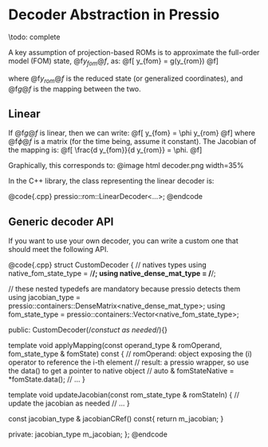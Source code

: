 
# Decoder Abstraction in Pressio

\todo: complete

A key assumption of projection-based ROMs is to approximate the full-order 
model (FOM) state, @f$y_{fom}@f$, as: 
@f[ 
y_{fom} = g(y_{rom}) 
@f] 

where @f$y_{rom}@f$ is the reduced state (or generalized coordinates), 
and @f$g@f$ is the mapping between the two. 


## Linear

If @f$g@f$ is linear, then we can write: 
@f[ 
y_{fom} = \phi y_{rom} 
@f] 
where @f$\phi@f$ is a matrix (for the time being, assume it constant). 
The Jacobian of the mapping is: 
@f[ 
\frac{d y_{fom}}{d y_{rom}} = \phi. 
@f] 

Graphically, this corresponds to: 
@image html decoder.png width=35% 


In the C++ library, the class representing the linear decoder is:

@code{.cpp}
pressio::rom::LinearDecoder<...>;
@endcode


## Generic decoder API

If you want to use your own decoder, you can write a custom one that should meet 
the following API.

@code{.cpp}
struct CustomDecoder
{
  // natives types
  using native_fom_state_type = /**/; 
  using native_dense_mat_type = /**/; 

  // these nested typedefs are mandatory because pressio detects them
  using jacobian_type  = pressio::containers::DenseMatrix<native_dense_mat_type>;
  using fom_state_type = pressio::containers::Vector<native_fom_state_type>;

public:
  CustomDecoder(/*constuct as needed*/){}

  template <typename operand_type>
  void applyMapping(const operand_type & romOperand,  
  	                fom_state_type & fomState) const
  {
    // romOperand: object exposing the (i) operator to reference the i-th element
    // result: a pressio wrapper, so use the data() to get a pointer to native object
    // auto & fomStateNative = *fomState.data();
  	// ...
  }

  template <typename rom_state_type>
  void updateJacobian(const rom_state_type & romStateIn)
  {
  	// update the jacobian as needed
  	// ...
  }

  const jacobian_type & jacobianCRef() const{ return m_jacobian; }

private:
  jacobian_type m_jacobian;
};
@endcode
